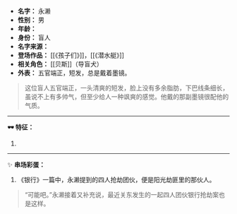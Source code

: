
- **名字：** 永濑
- **性别：** 男
- **年龄：** 
- **身份：** 盲人
- **名字来源：** 
- **登场作品：**  [[《孩子们》]]，[[《潜水艇》]] 
- **相关角色：** [[贝斯]]（导盲犬）
- **外表：** 五官端正，短发，总是戴着墨镜。

> 这位盲人五官端正，一头清爽的短发，脸上没有多余脂肪，下巴线条细长，虽说不上有多帅气，但至少给人一种飒爽的感觉。他戴的那副墨镜很配他的气质。

---

**🕶 特征：** 

1. 

---

✨ **串场彩蛋：** 

1. 《银行》一篇中，永濑提到的四人抢劫团伙，便是阳光劫匪里的那伙人。

> “可能吧。”永濑接着又补充说，最近关东发生的一起四人团伙银行抢劫案也是这样。